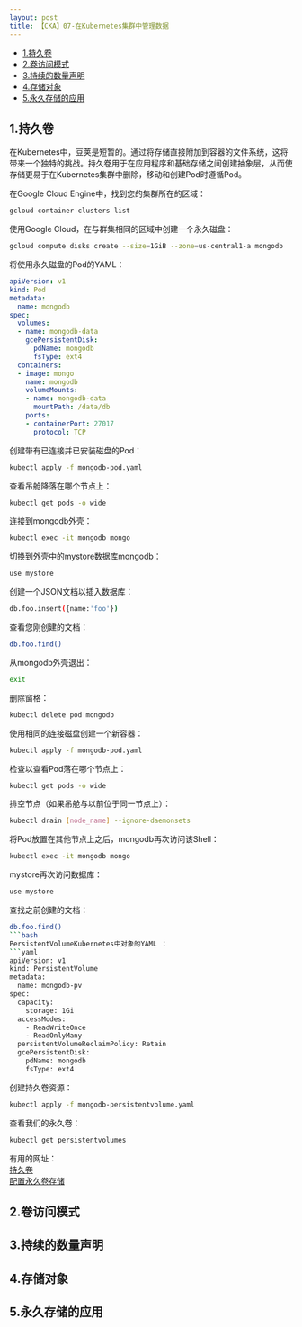 ```yaml
---
layout: post
title: 【CKA】07-在Kubernetes集群中管理数据
---
```


- [1.持久卷](#1持久卷)
- [2.卷访问模式](#2卷访问模式)
- [3.持续的数量声明](#3持续的数量声明)
- [4.存储对象](#4存储对象)
- [5.永久存储的应用](#5永久存储的应用)

## 1.持久卷
在Kubernetes中，豆荚是短暂的。通过将存储直接附加到容器的文件系统，这将带来一个独特的挑战。持久卷用于在应用程序和基础存储之间创建抽象层，从而使存储更易于在Kubernetes集群中删除，移动和创建Pod时遵循Pod。

在Google Cloud Engine中，找到您的集群所在的区域：
```bash
gcloud container clusters list
```
使用Google Cloud，在与群集相同的区域中创建一个永久磁盘：
```bash
gcloud compute disks create --size=1GiB --zone=us-central1-a mongodb
```
将使用永久磁盘的Pod的YAML：
```yaml
apiVersion: v1
kind: Pod
metadata:
  name: mongodb 
spec:
  volumes:
  - name: mongodb-data
    gcePersistentDisk:
      pdName: mongodb
      fsType: ext4
  containers:
  - image: mongo
    name: mongodb
    volumeMounts:
    - name: mongodb-data
      mountPath: /data/db
    ports:
    - containerPort: 27017
      protocol: TCP
```
创建带有已连接并已安装磁盘的Pod：
```bash
kubectl apply -f mongodb-pod.yaml
```
查看吊舱降落在哪个节点上：
```bash
kubectl get pods -o wide
```
连接到mongodb外壳：
```bash
kubectl exec -it mongodb mongo
```
切换到外壳中的mystore数据库mongodb：
```bash
use mystore
```
创建一个JSON文档以插入数据库：
```bash
db.foo.insert({name:'foo'})
```
查看您刚创建的文档：
```bash
db.foo.find()
```
从mongodb外壳退出：
```bash
exit
``` 
删除窗格：
```bash
kubectl delete pod mongodb
```
使用相同的连接磁盘创建一个新容器：
```bash
kubectl apply -f mongodb-pod.yaml
```
检查以查看Pod落在哪个节点上：
```bash
kubectl get pods -o wide
```
排空节点（如果吊舱与以前位于同一节点上）：
```bash
kubectl drain [node_name] --ignore-daemonsets
```
将Pod放置在其他节点上之后，mongodb再次访问该Shell：
```bash
kubectl exec -it mongodb mongo
```
mystore再次访问数据库：
```bash
use mystore
```
查找之前创建的文档：
```bash
db.foo.find()
```bash
PersistentVolumeKubernetes中对象的YAML ：
```yaml
apiVersion: v1
kind: PersistentVolume
metadata:
  name: mongodb-pv
spec:
  capacity: 
    storage: 1Gi
  accessModes:
    - ReadWriteOnce
    - ReadOnlyMany
  persistentVolumeReclaimPolicy: Retain
  gcePersistentDisk:
    pdName: mongodb
    fsType: ext4
```
创建持久卷资源：
```bash
kubectl apply -f mongodb-persistentvolume.yaml
```
查看我们的永久卷：
```bash
kubectl get persistentvolumes
```
有用的网址：  
[持久卷](https://kubernetes.io/docs/concepts/storage/persistent-volumes/)  
[配置永久卷存储](https://kubernetes.io/docs/tasks/configure-pod-container/configure-persistent-volume-storage/)

## 2.卷访问模式

## 3.持续的数量声明

## 4.存储对象

## 5.永久存储的应用